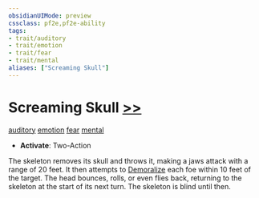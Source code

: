 ```yaml
---
obsidianUIMode: preview
cssclass: pf2e,pf2e-ability
tags:
- trait/auditory
- trait/emotion
- trait/fear
- trait/mental
aliases: ["Screaming Skull"]
---
```

# Screaming Skull [>>](chapter-9-playing-the-game.md#Actions "Two-Action")
[auditory](auditory.md "Auditory Effect Trait")  [emotion](emotion.md "Emotion Effect Trait")  [fear](Reference/Rules/Traits/fear.md "Fear Effect Trait")  [mental](mental.md "Mental Effect Trait")  

- **Activate**: Two-Action

The skeleton removes its skull and throws it, making a jaws attack with a range of 20 feet. It then attempts to [Demoralize](demoralize.md) each foe within 10 feet of the target. The head bounces, rolls, or even flies back, returning to the skeleton at the start of its next turn. The skeleton is blind until then.